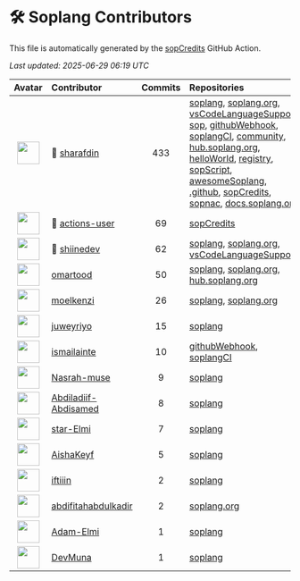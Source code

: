 # 🛠️ Soplang Contributors

This file is automatically generated by the [sopCredits](https://github.com/soplang/sopCredits) GitHub Action.

*Last updated: 2025-06-29 06:19 UTC*

| Avatar | Contributor | Commits | Repositories |
| :----: | :---------- | :-----: | :----------- |
| <img src="https://avatars.githubusercontent.com/u/83120892?v=4" width="40"> | 🥇 [sharafdin](https://github.com/sharafdin) | 433 | [soplang](https://github.com/soplang/soplang), [soplang.org](https://github.com/soplang/soplang.org), [vsCodeLanguageSupport](https://github.com/soplang/vsCodeLanguageSupport), [sop](https://github.com/soplang/sop), [githubWebhook](https://github.com/soplang/githubWebhook), [soplangCI](https://github.com/soplang/soplangCI), [community](https://github.com/soplang/community), [hub.soplang.org](https://github.com/soplang/hub.soplang.org), [helloWorld](https://github.com/soplang/helloWorld), [registry](https://github.com/soplang/registry), [sopScript](https://github.com/soplang/sopScript), [awesomeSoplang](https://github.com/soplang/awesomeSoplang), [.github](https://github.com/soplang/.github), [sopCredits](https://github.com/soplang/sopCredits), [sopnac](https://github.com/soplang/sopnac), [docs.soplang.org](https://github.com/soplang/docs.soplang.org) |
| <img src="https://avatars.githubusercontent.com/u/65916846?v=4" width="40"> | 🥈 [actions-user](https://github.com/actions-user) | 69 | [sopCredits](https://github.com/soplang/sopCredits) |
| <img src="https://avatars.githubusercontent.com/u/171542930?v=4" width="40"> | 🥉 [shiinedev](https://github.com/shiinedev) | 62 | [soplang](https://github.com/soplang/soplang), [soplang.org](https://github.com/soplang/soplang.org), [vsCodeLanguageSupport](https://github.com/soplang/vsCodeLanguageSupport) |
| <img src="https://avatars.githubusercontent.com/u/129175570?v=4" width="40"> | [omartood](https://github.com/omartood) | 50 | [soplang](https://github.com/soplang/soplang), [soplang.org](https://github.com/soplang/soplang.org), [hub.soplang.org](https://github.com/soplang/hub.soplang.org) |
| <img src="https://avatars.githubusercontent.com/u/149531243?v=4" width="40"> | [moelkenzi](https://github.com/moelkenzi) | 26 | [soplang](https://github.com/soplang/soplang), [soplang.org](https://github.com/soplang/soplang.org) |
| <img src="https://avatars.githubusercontent.com/u/125019462?v=4" width="40"> | [juweyriyo](https://github.com/juweyriyo) | 15 | [soplang](https://github.com/soplang/soplang) |
| <img src="https://avatars.githubusercontent.com/u/86529958?v=4" width="40"> | [ismailainte](https://github.com/ismailainte) | 10 | [githubWebhook](https://github.com/soplang/githubWebhook), [soplangCI](https://github.com/soplang/soplangCI) |
| <img src="https://avatars.githubusercontent.com/u/172561895?v=4" width="40"> | [Nasrah-muse](https://github.com/Nasrah-muse) | 9 | [soplang](https://github.com/soplang/soplang) |
| <img src="https://avatars.githubusercontent.com/u/181145677?v=4" width="40"> | [Abdiladiif-Abdisamed](https://github.com/Abdiladiif-Abdisamed) | 8 | [soplang](https://github.com/soplang/soplang) |
| <img src="https://avatars.githubusercontent.com/u/151863360?v=4" width="40"> | [star-Elmi](https://github.com/star-Elmi) | 7 | [soplang](https://github.com/soplang/soplang) |
| <img src="https://avatars.githubusercontent.com/u/147481023?v=4" width="40"> | [AishaKeyf](https://github.com/AishaKeyf) | 5 | [soplang](https://github.com/soplang/soplang) |
| <img src="https://avatars.githubusercontent.com/u/105747964?v=4" width="40"> | [iftiiin](https://github.com/iftiiin) | 2 | [soplang](https://github.com/soplang/soplang) |
| <img src="https://avatars.githubusercontent.com/u/82603475?v=4" width="40"> | [abdifitahabdulkadir](https://github.com/abdifitahabdulkadir) | 2 | [soplang.org](https://github.com/soplang/soplang.org) |
| <img src="https://avatars.githubusercontent.com/u/121925340?v=4" width="40"> | [Adam-Elmi](https://github.com/Adam-Elmi) | 1 | [soplang](https://github.com/soplang/soplang) |
| <img src="https://avatars.githubusercontent.com/u/187665943?v=4" width="40"> | [DevMuna](https://github.com/DevMuna) | 1 | [soplang](https://github.com/soplang/soplang) |
